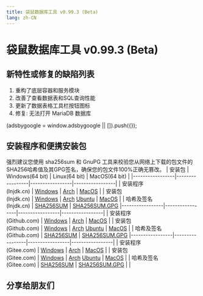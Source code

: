 ```yaml
---
title: 袋鼠数据库工具 v0.99.3 (Beta)
lang: zh-CN
---
```


# 袋鼠数据库工具 v0.99.3 (Beta)

## 新特性或修复的缺陷列表
1. 重构了底层容器和服务模块
2. 改善了查看数据表和SQL查询性能
3. 更新了数据表格工具栏按钮图标
4. 修复: 无法打开 MariaDB 数据库

<div>
    <script2 type="text/javascript" async="true" src="https://pagead2.googlesyndication.com/pagead/js/adsbygoogle.js" />
    <ins class="adsbygoogle"
        style="display:block; text-align:center;"
        data-ad-layout="in-article"
        data-ad-format="fluid"
        data-ad-client="ca-pub-3975819313740938"
        data-ad-slot="6760827895"></ins>
    <script2 type="text/javascript">
        (adsbygoogle = window.adsbygoogle || []).push({});
    </script2>
</div>


## 安装程序和便携安装包 <Badge text="链接已失效" type="warning"/>
强烈建议您使用 sha256sum 和 GnuPG 工具来校验您从网络上下载的包文件的SHA256哈希值及其GPG签名，确保您的包文件100%正确无篡改。
| 安装包          | Windows(64 bit) | Linux(64 bit)   | MacOS(64 bit)   |
|-----------------|-----------------|-----------------|-----------------|
| 安装程序<br/>(Injdk.cn) | [Windows](https://d4.injdk.cn/dbkangaroo//v0.99.3.200921/kangaroo-0.99.3.200921-AMD64.exe) | [Arch](https://d4.injdk.cn/dbkangaroo//v0.99.3.200921/kangaroo-0.99.3.200921-1-x86_64.pkg.tar.xz) | [MacOS](https://d4.injdk.cn/dbkangaroo//v0.99.3.200921/kangaroo-0.99.3.200921-macos.dmg) |
| 安装包<br/>(Injdk.cn)  | [Windows](https://d4.injdk.cn/dbkangaroo//v0.99.3.200921/kangaroo-0.99.3.200921-AMD64.7z) | [Arch](https://d4.injdk.cn/dbkangaroo//v0.99.3.200921/kangaroo-0.99.3.200921-arch.tar.gz) [Ubuntu](https://d4.injdk.cn/dbkangaroo//v0.99.3.200921/kangaroo-0.99.3.200921-ubuntu.tar.gz) | [MacOS](https://d4.injdk.cn/dbkangaroo//v0.99.3.200921/kangaroo-0.99.3.200921-macos.tar.gz) |
| 哈希及签名<br/>(Injdk.cn) | [SHA256SUM](https://d4.injdk.cn/dbkangaroo//v0.99.3.200921/kangaroo-0.99.3.200921.sha256sum) | [SHA256SUM.GPG](https://d4.injdk.cn/dbkangaroo//v0.99.3.200921/kangaroo-0.99.3.200921.sha256sum.asc)
|-----------------|-----------------|-----------------|-----------------|
| 安装程序<br/>(Github.com) | [Windows](https://github.com/dbkangaroo/kangaroo/releases/download/v0.99.3.200921/kangaroo-0.99.3.200921-AMD64.exe) | [Arch](https://github.com/dbkangaroo/kangaroo/releases/download/v0.99.3.200921/kangaroo-0.99.3.200921-1-x86_64.pkg.tar.xz) | [MacOS](https://github.com/dbkangaroo/kangaroo/releases/download/v0.99.3.200921/kangaroo-0.99.3.200921-macos.dmg) |
| 安装包<br/>(Github.com)  | [Windows](https://github.com/dbkangaroo/kangaroo/releases/download/v0.99.3.200921/kangaroo-0.99.3.200921-AMD64.7z) | [Arch](https://github.com/dbkangaroo/kangaroo/releases/download/v0.99.3.200921/kangaroo-0.99.3.200921-arch.tar.gz) [Ubuntu](https://github.com/dbkangaroo/kangaroo/releases/download/v0.99.3.200921/kangaroo-0.99.3.200921-ubuntu.tar.gz) | [MacOS](https://github.com/dbkangaroo/kangaroo/releases/download/v0.99.3.200921/kangaroo-0.99.3.200921-macos.tar.gz) |
| 哈希及签名<br/>(Github.com) | [SHA256SUM](https://github.com/dbkangaroo/kangaroo/releases/download/v0.99.3.200921/kangaroo-0.99.3.200921.sha256sum) | [SHA256SUM.GPG](https://github.com/dbkangaroo/kangaroo/releases/download/v0.99.3.200921/kangaroo-0.99.3.200921.sha256sum.asc)
|-----------------|-----------------|-----------------|-----------------|
| 安装程序<br/>(Gitee.com) | [Windows](https://gitee.com/dbkangaroo/kangaroo/attach_files/481984/download) | [Arch](https://gitee.com/dbkangaroo/kangaroo/attach_files/481732/download) | [MacOS](https://gitee.com/dbkangaroo/kangaroo/attach_files/481728/download) |
| 安装包<br/>(Gitee.com)  | [Windows](https://gitee.com/dbkangaroo/kangaroo/attach_files/481980/download) | [Arch](https://gitee.com/dbkangaroo/kangaroo/attach_files/481731/download) [Ubuntu](https://gitee.com/dbkangaroo/kangaroo/attach_files/481730/download) | [MacOS](https://gitee.com/dbkangaroo/kangaroo/attach_files/481727/download) |
| 哈希及签名<br/>(Gitee.com) | [SHA256SUM](https://gitee.com/dbkangaroo/kangaroo/attach_files/481916/download) | [SHA256SUM.GPG](https://gitee.com/dbkangaroo/kangaroo/attach_files/481917/download) | |

## 分享给朋友们
<social-share :networks="['wechat', 'qq', 'weibo', 'douban', 'facebook', 'twitter', 'telegram', 'line', 'skype', 'linkedin']" />